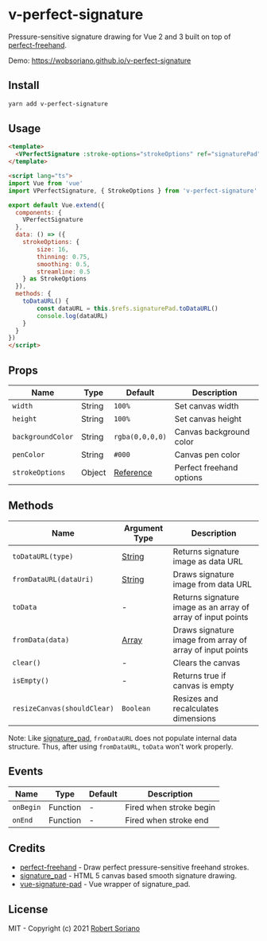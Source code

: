 # v-perfect-signature

Pressure-sensitive signature drawing for Vue 2 and 3 built on top of [perfect-freehand](https://github.com/steveruizok/perfect-freehand).

Demo: https://wobsoriano.github.io/v-perfect-signature

## Install

```bash
yarn add v-perfect-signature
```

## Usage

```html
<template>
  <VPerfectSignature :stroke-options="strokeOptions" ref="signaturePad" />
</template>

<script lang="ts">
import Vue from 'vue'
import VPerfectSignature, { StrokeOptions } from 'v-perfect-signature'

export default Vue.extend({
  components: {
    VPerfectSignature
  },
  data: () => ({
    strokeOptions: {
        size: 16,
        thinning: 0.75,
        smoothing: 0.5,
        streamline: 0.5
    } as StrokeOptions
  }),
  methods: {
    toDataURL() {
        const dataURL = this.$refs.signaturePad.toDataURL()
        console.log(dataURL)
    }
  }
})
</script>
```

## Props

Name | Type | Default | Description |
------ | ------ | ------ | ------ |
`width` | String | `100%` | Set canvas width |
`height` | String | `100%` | Set canvas height |
`backgroundColor` | String | `rgba(0,0,0,0)` | Canvas background color |
`penColor` | String | `#000` | Canvas pen color |
`strokeOptions` | Object | [Reference](https://github.com/steveruizok/perfect-freehand#options) | Perfect freehand options  |

## Methods

Name | Argument Type | Description |
------ | ------ | ------ |
`toDataURL(type)` | [String](https://developer.mozilla.org/en-US/docs/Web/API/HTMLCanvasElement/toDataURL) | Returns signature image as data URL |
`fromDataURL(dataUri)` | [String](https://developer.mozilla.org/en-US/docs/Web/HTTP/Basics_of_HTTP/Data_URIs) | Draws signature image from data URL |
`toData` | - | Returns signature image as an array of array of input points |
`fromData(data)` | [Array](https://github.com/wobsoriano/v-perfect-signature/blob/master/packages/lib/src/components/__tests__/mock.ts#L1) | Draws signature image from array of array of input points |
`clear()` | - | Clears the canvas |
`isEmpty()` | - | Returns true if canvas is empty |
`resizeCanvas(shouldClear)` | `Boolean` | Resizes and recalculates dimensions |

Note: Like [signature_pad](https://github.com/szimek/signature_pad), `fromDataURL` does not populate internal data structure. Thus, after using `fromDataURL`, `toData` won't work properly.

## Events

Name | Type | Default | Description |
------ | ------ | ------ | ------ |
`onBegin` | Function | - | Fired when stroke begin |
`onEnd` | Function | - | Fired when stroke end  |

## Credits

- [perfect-freehand](https://github.com/steveruizok/perfect-freehand) - Draw perfect pressure-sensitive freehand strokes.
- [signature_pad](https://github.com/szimek/signature_pad) - HTML 5 canvas based smooth signature drawing.
- [vue-signature-pad](https://github.com/neighborhood999/vue-signature-pad) - Vue wrapper of signature_pad.

## License
MIT - Copyright (c) 2021 [Robert Soriano](https://github.com/wobsoriano)